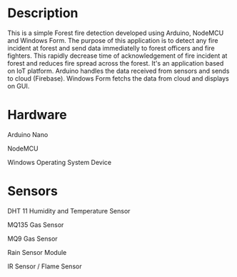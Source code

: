 # Description
This is a simple Forest fire detection developed using Arduino, NodeMCU and Windows Form. The purpose of this application is to detect any fire incident at forest and send data immediatelly to forest officers and fire fighters. This rapidly decrease time of acknowledgement of fire incident at forest and reduces fire spread across the forest. It's an application based on IoT platform. Arduino handles the data received from sensors and sends to cloud (Firebase). Windows Form fetchs the data from cloud and displays on GUI.

# Hardware
Arduino Nano  

NodeMCU  

Windows Operating System Device  


# Sensors

DHT 11 Humidity and Temperature Sensor  

MQ135 Gas Sensor

MQ9 Gas Sensor

Rain Sensor Module

IR Sensor / Flame Sensor

